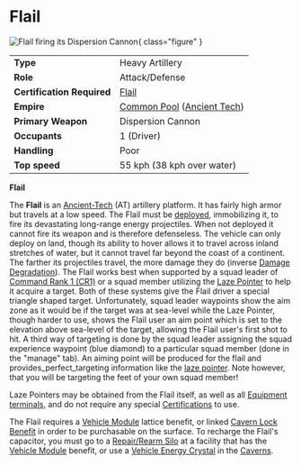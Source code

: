# Flail

![ Flail firing its
Dispersion Cannon](../images/FlailPicture.jpg){ class="figure" }

|                            |                                                                                                     |
| -------------------------- | --------------------------------------------------------------------------------------------------- |
| **Type**                   | Heavy Artillery                                                                                     |
| **Role**                   | Attack/Defense                                                                                      |
| **Certification Required** | [Flail](<../certifications/Flail_(Certification).md>)                                               |
| **Empire**                 | [Common Pool](../terminology/Common_Pool.md) ([Ancient Tech](../terminology/Ancient_Technology.md)) |
| **Primary Weapon**         | Dispersion Cannon                                                                                   |
| **Occupants**              | 1 (Driver)                                                                                          |
| **Handling**               | Poor                                                                                                |
| **Top speed**              | 55 kph (38 kph over water)                                                                          |

**Flail**

The **Flail** is an [Ancient-Tech](../terminology/Ancient_Technology.md) (AT)
artillery platform. It has fairly high armor but travels at a low speed. The
Flail must be [deployed](../terminology/Deploy.md), immobilizing it, to fire its
devastating long-range energy projectiles. When not deployed it cannot fire its
weapon and is therefore defenseless. The vehicle can only deploy on land, though
its ability to hover allows it to travel across inland stretches of water, but
it cannot travel far beyond the coast of a continent. The farther its
projectiles travel, the more damage they do (inverse
[Damage Degradation](../terminology/Damage_Degradation.md)). The Flail works
best when supported by a squad leader of
[Command Rank 1 (CR1)](../terminology/Command_Rank.md) or a squad member
utilizing the [Laze Pointer](../weapons/Laze_Pointer.md) to help it acquire a
target. Both of these systems give the Flail driver a special triangle shaped
target. Unfortunately, squad leader waypoints show the aim zone as it would be
if the target was at sea-level while the Laze Pointer, though harder to use,
shows the Flail user an aim point which is set to the elevation above sea-level
of the target, allowing the Flail user's first shot to hit. A third way of
targeting is done by the squad leader assigning the squad experience waypoint
(blue diamond) to a particular squad member (done in the "manage" tab). An
aiming point will be produced for the flail and provides_perfect_targeting
information like the [laze pointer](../weapons/Laze_Pointer.md). Note however,
that you will be targeting the feet of your own squad member!

Laze Pointers may be obtained from the Flail itself, as well as all
[Equipment terminals](../items/Equipment_Terminal.md), and do not require any
special [Certifications](../certifications/Certifications.md) to use.

The Flail requires a [Vehicle Module](../modules/Vehicle_Module.md) lattice benefit,
or linked [Cavern Lock Benefit](../terminology/Cavern_Lock.md) in order to be
purchasable on the surface. To recharge the Flail's capacitor, you must go to a
[Repair/Rearm Silo](../items/Repair_Rearm_Silo.md) at a facility that has the
[Vehicle Module](../modules/Vehicle_Module.md) benefit, or use a
[Vehicle Energy Crystal](../terminology/Vehicle_Energy_Crystal.md) in the
[Caverns](../locations/Caverns.md).
